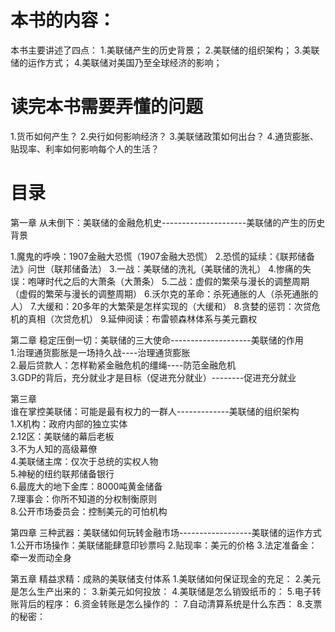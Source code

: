 # 本书的内容：
本书主要讲述了四点：
1.美联储产生的历史背景；
2.美联储的组织架构；
3.美联储的运作方式；
4.美联储对美国乃至全球经济的影响；

# 读完本书需要弄懂的问题
1.货币如何产生？
2.央行如何影响经济？
3.美联储政策如何出台？
4.通货膨胀、贴现率、利率如何影响每个人的生活？

# 目录 
第一章 从未倒下：美联储的金融危机史---------------------美联储的产生的历史背景
 
  1.魔鬼的呼唤：1907金融大恐慌（1907金融大恐慌） 
  2.恐慌的延续：《联邦储备法》问世（联邦储备法） 
  3.一战：美联储的洗礼（美联储的洗礼） 
  4.惨痛的失误：咆哮时代之后的大萧条（大萧条） 
  5.二战：虚假的繁荣与漫长的调整周期（虚假的繁荣与漫长的调整周期） 
  6.沃尔克的革命：杀死通胀的人（杀死通胀的人） 
  7.大缓和：20多年的大繁荣是怎样实现的（大缓和） 
  8.贪婪的惩罚：次贷危机的真相（次贷危机） 
  9.延伸阅读：布雷顿森林体系与美元霸权

第二章 稳定压倒一切：美联储的三大使命--------------------美联储的作用  
  1.治理通货膨胀是一场持久战----治理通货膨胀  
  2.最后贷款人：怎样勒紧金融危机的缰绳----防范金融危机   
  3.GDP的背后，充分就业才是目标（促进充分就业）--------促进充分就业  

第三章  
谁在掌控美联储：可能是最有权力的一群人-------------美联储的组织架构  
  1.X机构：政府内部的独立实体  
  2.12区：美联储的幕后老板  
  3.不为人知的高级幕僚   
  4.美联储主席：仅次于总统的实权人物   
  5.神秘的纽约联邦储备银行   
  6.最庞大的地下金库：8000吨黄金储备   
  7.理事会：你所不知道的分权制衡原则   
  8.公开市场委员会：控制美元的可怕机构   

第四章 三种武器：美联储如何玩转金融市场------------------美联储的运作方式 
  1.公开市场操作：美联储能肆意印钞票吗
  2.贴现率：美元的价格 
  3.法定准备金：牵一发而动全身 
  
第五章 精益求精：成熟的美联储支付体系
  1.美联储如何保证现金的充足：
  2.美元是怎么生产出来的：
  3.新美元如何投放：
  4.美联储是怎么销毁纸币的： 
  5.电子转账背后的程序： 
  6.资金转账是怎么操作的 ：
  7.自动清算系统是什么东西： 
  8.支票的秘密：